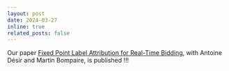 ```yaml
---
layout: post
date: 2024-03-27
inline: true
related_posts: false
---
```

Our paper 
<a href="https://pubsonline.informs.org/doi/abs/10.1287/msom.2021.0611"> Fixed Point Label Attribution for Real-Time Bidding</a>,  with Antoine Désir and Martin Bompaire, 
 is published !!!
